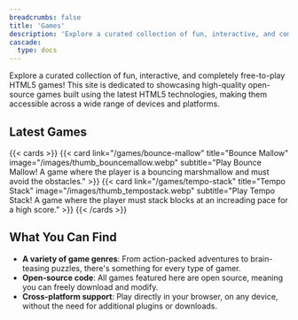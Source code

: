 ```yaml
---
breadcrumbs: false
title: 'Games'
description: 'Explore a curated collection of fun, interactive, and completely free-to-play HTML5 games!'
cascade:
  type: docs
---
```


Explore a curated collection of fun, interactive, and completely free-to-play HTML5 games! This site is dedicated to showcasing high-quality open-source games built using the latest HTML5 technologies, making them accessible across a wide range of devices and platforms. 

## Latest Games

{{< cards >}}
  {{< card link="/games/bounce-mallow" title="Bounce Mallow" image="/images/thumb_bouncemallow.webp" subtitle="Play Bounce Mallow! A game where the player is a bouncing marshmallow and must avoid the obstacles." >}}
  {{< card link="/games/tempo-stack" title="Tempo Stack" image="/images/thumb_tempostack.webp" subtitle="Play Tempo Stack! A game where the player must stack blocks at an increading pace for a high score." >}}
{{< /cards >}}

## What You Can Find
- **A variety of game genres**: From action-packed adventures to brain-teasing puzzles, there's something for every type of gamer.
- **Open-source code**: All games featured here are open source, meaning you can freely download and modify.
- **Cross-platform support**: Play directly in your browser, on any device, without the need for additional plugins or downloads.

